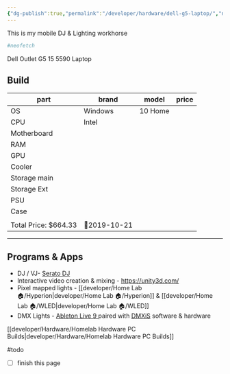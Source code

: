 ```yaml
---
{"dg-publish":true,"permalink":"/developer/hardware/dell-g5-laptop/","noteIcon":""}
---
```



This is my mobile DJ & Lighting workhorse 

```bash
#neofetch
```

Dell Outlet G5 15 5590 Laptop

## Build
| part         | brand   | model | price |
| ------------ | ------- | ----- | ----- |
| OS           | Windows | 10 Home    |       |
| CPU          | Intel   |       |       |
| Motherboard  |         |       |       |
| RAM          |         |       |       |
| GPU          |         |       |       |
| Cooler       |         |       |       |
| Storage main |         |       |       |
| Storage Ext  |         |       |       |
| PSU          |         |       |       |
| Case         |         |       |       |
|              |         |       |       |
Total Price: $664.33 | 📅2019-10-21

---
## Programs & Apps
- DJ / VJ- [Serato DJ ](https://serato.com/dj)
- Interactive video creation & mixing - https://unity3d.com/
- Pixel mapped lights - [[developer/Home Lab 🏠/Hyperion\|developer/Home Lab 🏠/Hyperion]] & [[developer/Home Lab 🏠/WLED\|developer/Home Lab 🏠/WLED]]
- DMX Lights - [Ableton Live 9 ](https://www.ableton.com/en/blog/live-9-7-available-now/) paired with [DMXiS](https://www.dmxis.com/) software & hardware

[[developer/Hardware/Homelab Hardware PC Builds\|developer/Hardware/Homelab Hardware PC Builds]]

#todo 
- [ ] finish this page